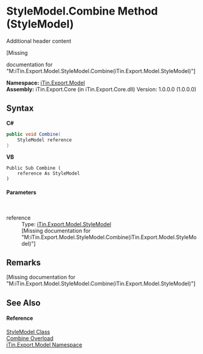 # StyleModel.Combine Method (StyleModel)
Additional header content 

\[Missing <summary> documentation for "M:iTin.Export.Model.StyleModel.Combine(iTin.Export.Model.StyleModel)"\]

**Namespace:**&nbsp;<a href="ef57ffcc-e95e-b212-5a46-9aa6f5a3511f">iTin.Export.Model</a><br />**Assembly:**&nbsp;iTin.Export.Core (in iTin.Export.Core.dll) Version: 1.0.0.0 (1.0.0.0)

## Syntax

**C#**<br />
``` C#
public void Combine(
	StyleModel reference
)
```

**VB**<br />
``` VB
Public Sub Combine ( 
	reference As StyleModel
)
```


#### Parameters
&nbsp;<dl><dt>reference</dt><dd>Type: <a href="baeb266c-8597-5b32-68a5-12c1b3e5d907">iTin.Export.Model.StyleModel</a><br />\[Missing <param name="reference"/> documentation for "M:iTin.Export.Model.StyleModel.Combine(iTin.Export.Model.StyleModel)"\]</dd></dl>

## Remarks
\[Missing <remarks> documentation for "M:iTin.Export.Model.StyleModel.Combine(iTin.Export.Model.StyleModel)"\]

## See Also


#### Reference
<a href="baeb266c-8597-5b32-68a5-12c1b3e5d907">StyleModel Class</a><br /><a href="3ed4db4c-241f-b353-ae87-a671fc0640ee">Combine Overload</a><br /><a href="ef57ffcc-e95e-b212-5a46-9aa6f5a3511f">iTin.Export.Model Namespace</a><br />